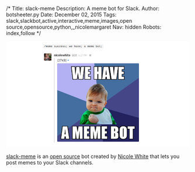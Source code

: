 /*
Title: slack-meme
Description: A meme bot for Slack.
Author: botsheeter.py
Date: December 02, 2015
Tags: slack,slackbot,active,interactive,meme,images,open source,opensource,python,_nicolemargaret
Nav: hidden
Robots: index,follow
*/

[![](/content/bots/slackbots/images/slack-meme.png)](https://github.com/nicolewhite/slack-meme/)

[slack-meme](https://github.com/nicolewhite/slack-meme/) is an [open source](https://github.com/nicolewhite/slack-meme/) bot created by [Nicole White](https://twitter.com/_nicolemargaret) that lets you post memes to your Slack channels.

